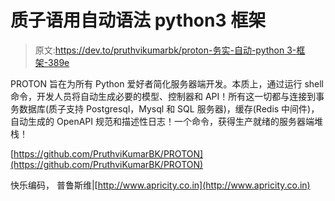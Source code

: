 # 质子语用自动语法 python3 框架

> 原文:[https://dev.to/pruthvikumarbk/proton-务实-自动-python 3-框架-389e](https://dev.to/pruthvikumarbk/proton---pragmatic-automagic-python3-framework-389e)

PROTON 旨在为所有 Python 爱好者简化服务器端开发。本质上，通过运行 shell 命令，开发人员将自动生成必要的模型、控制器和 API！所有这一切都与连接到事务数据库(质子支持 Postgresql，Mysql 和 SQL 服务器)，缓存(Redis 中间件)，自动生成的 OpenAPI 规范和描述性日志！一个命令，获得生产就绪的服务器端堆栈！

[https://github.com/PruthviKumarBK/PROTON](https://github.com/PruthviKumarBK/PROTON)

快乐编码，
普鲁斯维|[http://www.apricity.co.in](http://www.apricity.co.in)